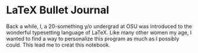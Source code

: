 # LaTeX Bullet Journal

Back a while, I, a 20-something y/o undergrad at OSU was introduced to the wonderful typesetting language of LaTeX. Like many other women my age, I wanted to find a way to personalize this program as much as I possibly could. This lead me to creat this notebook.
